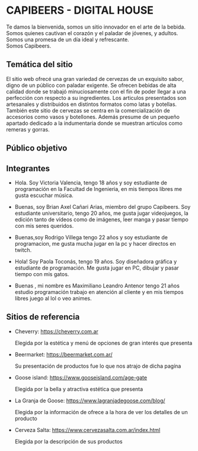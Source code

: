 # CAPIBEERS - DIGITAL HOUSE  

Te damos la bienvenida, somos un sitio innovador en el arte de la bebida.  
Somos quienes cautivan el corazón y el paladar de jóvenes, y adultos.  
Somos una promesa de un día ideal y refrescante.  
Somos Capibeers.

## Temática del sitio  
El sitio web ofrecé una gran variedad de cervezas de un exquisito sabor, digno de un público con paladar exigente.
Se ofrecen bebidas de alta calidad donde se trabajó minuciosamente con el fin de poder llegar a una perfección con respecto a su ingredientes. Los articulos presentados son artesanales y distribuidos en distintos formatos como latas y botellas. También este sitio de cervezas se centra en la comercialización de accesorios como vasos y botellones. Además presume de un pequeño apartado dedicado a la indumentaria donde se muestran articulos como remeras y gorras. 

## Público objetivo
  

## Integrantes  
* Hola. Soy  Victoria Valencia, tengo 18 años y soy estudiante de programación en la Facultad de Ingenieria, en mis tiempos libres me gusta escuchar música.

* Buenas, soy Brian Axel Cañari Arias, miembro del grupo Capibeers. Soy estudiante universitario, tengo 20 años, me gusta jugar videojuegos, la edición tanto de vídeos como de imágenes, leer manga y pasar tiempo con mis seres queridos.

* Buenas,soy Rodrigo Villega tengo 22 años y soy estudiante de programacion, me gusta mucha jugar en la pc y hacer directos en twitch.

* Hola! Soy Paola Toconás, tengo 19 años. Soy diseñadora gráfica y estudiante de programación. Me gusta jugar en PC, dibujar y pasar tiempo con mis gatos.

*  Buenas , mi nombre es Maximiliano Leandro Antenor tengo 21 años estudio programación trabajo en atención al cliente y en mis tiempos libres juego al lol o veo animes.  

## Sitios de referencia

* Cheverry: https://cheverry.com.ar

   Elegida por la estética y menú de opciones de gran interés que presenta

* Beermarket: https://beermarket.com.ar/

   Su presentación de productos fue lo que nos atrajo de dicha pagína

* Goose island: https://www.gooseisland.com/age-gate

   Elegida por la bella y atractiva estética que presenta

* La Granja de Goose: https://www.lagranjadegoose.com/blog/

  Elegida por la información de ofrece a la hora de ver los detalles de un producto

* Cerveza Salta: https://www.cervezasalta.com.ar/index.html

   Elegida por la descripción de sus productos
 


 
